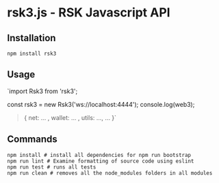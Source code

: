 # rsk3.js - RSK Javascript API
## Installation
`npm install rsk3`

## Usage
`import Rsk3 from 'rsk3';

const rsk3 = new Rsk3('ws://localhost:4444');
console.log(web3);
> {
    net: ... ,
    wallet: ... ,
    utils: ...,
    ...
}`

## Commands
```
npm install # install all dependencies for npm run bootstrap
npm run lint # Examine formatting of source code using eslint
npm run test # runs all tests 
npm run clean # removes all the node_modules folders in all modules
```